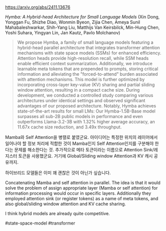 https://arxiv.org/abs/2411.13676

*Hymba: A Hybrid-head Architecture for Small Language Models* (Xin Dong, Yonggan Fu, Shizhe Diao, Wonmin Byeon, Zijia Chen, Ameya Sunil Mahabaleshwarkar, Shih-Yang Liu, Matthijs Van Keirsbilck, Min-Hung Chen, Yoshi Suhara, Yingyan Lin, Jan Kautz, Pavlo Molchanov)

> We propose Hymba, a family of small language models featuring a hybrid-head parallel architecture that integrates transformer attention mechanisms with state space models (SSMs) for enhanced efficiency. Attention heads provide high-resolution recall, while SSM heads enable efficient context summarization. Additionally, we introduce learnable meta tokens that are prepended to prompts, storing critical information and alleviating the "forced-to-attend" burden associated with attention mechanisms. This model is further optimized by incorporating cross-layer key-value (KV) sharing and partial sliding window attention, resulting in a compact cache size. During development, we conducted a controlled study comparing various architectures under identical settings and observed significant advantages of our proposed architecture. Notably, Hymba achieves state-of-the-art results for small LMs: Our Hymba-1.5B-Base model surpasses all sub-2B public models in performance and even outperforms Llama-3.2-3B with 1.32% higher average accuracy, an 11.67x cache size reduction, and 3.49x throughput.

Mamba와 Self Attention을 병렬로 붙였군요. 아이디어는 특정한 위치의 레이어에서 일어나야 할 정보 처리에 적합한 것이 Mamba인지 Self Attention인지를 구분해야 한다는 문제를 해소한다는 것. 추가적으로 메타 토큰이라는 이름으로 Attention Sink/레지스터 토큰을 사용했군요. 거기에 Global/Sliding window Attention과 KV 캐시 공유까지.

하이브리드 모델들은 이미 꽤 괜찮은 것이 아닌가 싶습니다.

<english>
Concatenating Mamba and self attention in parallel. The idea is that it would solve the problem of assign appropriate layer (Mamba or self attention) for information processing would occur in specific layers. Additionally they employed attention sink (or register tokens) as a name of meta tokens, and also global/sliding window attention and KV cache sharing.

I think hybrid models are already quite competitive.
</english>

#state-space-model #transformer 